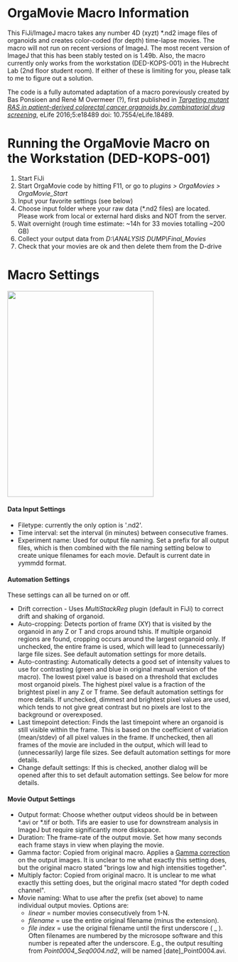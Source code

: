 # OrgaMovie Macro Information

This FiJi/ImageJ macro takes any number 4D (xyzt) \*.nd2 image files of organoids and creates color-coded (for depth) time-lapse movies.
The macro will not run on recent versions of ImageJ. The most recent version of ImageJ that this has been stably tested on is 1.49b. Also, the macro currently only works from the workstation (DED-KOPS-001) in the Hubrecht Lab (2nd floor student room). If either of these is limiting for you, please talk to me to figure out a solution.

The code is a fully automated adaptation of a macro poreviously created by Bas Ponsioen and  René M Overmeer (?), first published in _[Targeting mutant RAS in patient-derived colorectal cancer organoids by combinatorial drug screening](https://elifesciences.org/articles/18489)_, eLife 2016;5:e18489 doi: 10.7554/eLife.18489.

# Running the OrgaMovie Macro on the Workstation (DED-KOPS-001)

1) Start FiJi
2) Start OrgaMovie code by hitting F11, or go to _plugins > OrgaMovies > OrgaMovie_Start_
3) Input your favorite settings (see below)
4) Choose input folder where your raw data (\*.nd2 files) are located. Please work from local or external hard disks and NOT from the server. 
5) Wait overnight (rough time estimate: ~14h for 33 movies totalling ~200 GB)
6) Collect your output data from _D:\ANALYSIS DUMP\Final_Movies_
7) Check that your movies are ok and then delete them from the D-drive


# Macro Settings
<img src="https://user-images.githubusercontent.com/14219087/114029820-33f41b80-987a-11eb-9585-685b72dae27e.PNG" width="329" height="463">

#### Data Input Settings
- Filetype: currently the only option is '.nd2'.
- Time interval: set the interval (in minutes) between consecutive frames.
- Experiment name: Used for output file naming. Set a prefix for all output files, which is then combined with the file naming setting below to create unique filenames for each movie. Default is current date in yymmdd format.
#### Automation Settings
These settings can all be turned on or off.
- Drift correction - Uses _MultiStackReg_ plugin (default in FiJi) to correct drift and shaking of organoid.
- Auto-cropping: Detects portion of frame (XY) that is visited by the organoid in any Z or T and crops around tshis. If multiple organoid regions are found, cropping occurs around the largest organoid only. If unchecked, the entire frame is used, which will lead to (unnecessarily) large file sizes. See default automation settings for more details.
- Auto-contrasting: Automatically detects a good set of intensity values to use for contrasting (green and blue in original manual version of the macro). The lowest pixel value is based on a threshold that excludes most organoid pixels. The highest pixel value is a fraction of the brightest pixel in any Z or T frame. See default automation settings for more details. If unchecked, dimmest and brightest pixel values are used, which tends to not give great contrast but no pixels are lost to the background or overexposed. 
- Last timepoint detection: Finds the last timepoint where an organoid is still visible within the frame. This is based on the coefficient of variation (mean/stdev) of all pixel values in the frame. If unchecked, then all frames of the movie are included in the output, which will lead to (unnecessarily) large file sizes. See default automation settings for more details.
- Change default settings: If this is checked, another dialog will be opened after this to set default automation settings. See below for more details.
#### Movie Output Settings
- Output format: Choose whether output videos should be in between \*.avi or \*.tif or both. Tifs are easier to use for downstream analysis in ImageJ but require significantly more diskspace.
- Duration: The frame-rate of the output movie. Set how many seconds each frame stays in view when playing the movie.
- Gamma factor: Copied from original macro. Applies a [Gamma correction](https://en.wikipedia.org/wiki/Gamma_correction) on the output images. It is unclear to me what exactly this setting does, but the original macro stated "brings low and high intensities together".
- Multiply factor: Copied from original macro. It is unclear to me what exactly this setting does, but the original macro stated "for depth coded channel".
- Movie naming: What to use after the prefix (set above) to name individual output movies. Options are:
  - _linear_ = number movies consecutively from 1-N.
  - _filename_ = use the entire original filename (minus the extension).
  - _file index_ = use the original filename until the first underscore ( \_ ). Often filenames are numbered by the microsope software and this number is repeated after the underscore. E.g., the output resulting from _Point0004_Seq0004.nd2_, will be named \[date\]\_Point0004.avi.






